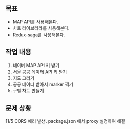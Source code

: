 ## 목표  
- MAP API를 사용해본다.
- 차트 라이브러리를 사용해본다.
- Redux-saga를 사용해본다. 

## 작업 내용
1. 네이버 MAP API 키 받기
2. 서울 공공 데이터 API 키 받기
3. 지도 그리기
4. 공공 데이터 받아서 marker 찍기
5. 구별 차트 만들기

## 문제 상황
11/5 CORS 에러 발생. package.json 에서 proxy 설정하여 해결  